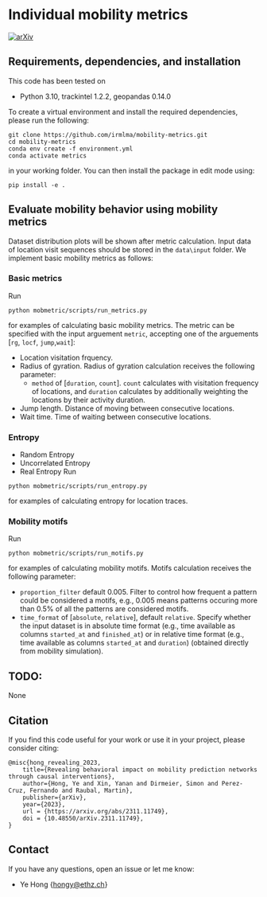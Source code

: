 # Individual mobility metrics

[![arXiv](https://img.shields.io/badge/arXiv-2311.11749-b31b1b.svg)](https://arxiv.org/abs/2311.11749)

## Requirements, dependencies, and installation

This code has been tested on

- Python 3.10, trackintel 1.2.2, geopandas 0.14.0

To create a virtual environment and install the required dependencies, please run the following:
```shell
git clone https://github.com/irmlma/mobility-metrics.git
cd mobility-metrics
conda env create -f environment.yml
conda activate metrics
```
in your working folder. You can then install the package in edit mode using:
```
pip install -e .
```

## Evaluate mobility behavior using mobility metrics

Dataset distribution plots will be shown after metric calculation. Input data of location visit sequences should be stored in the `data\input` folder. We implement basic mobility metrics as follows: 

### Basic metrics
Run 
```
python mobmetric/scripts/run_metrics.py
```
for examples of calculating basic mobility metrics. The metric can be specified with the input arguement `metric`, accepting one of the arguements [`rg`, `locf`, `jump`,`wait`]: 
- Location visitation frquency. 
- Radius of gyration. Radius of gyration calculation receives the following parameter:
    - `method` of [`duration`, `count`]. `count` calculates with visitation frequency of locations, and `duration` calculates by additionally weighting the locations by their activity duration.
- Jump length. Distance of moving between consecutive locations. 
- Wait time. Time of waiting between consecutive locations. 

### Entropy
- Random Entropy
- Uncorrelated Entropy
- Real Entropy
Run 
```
python mobmetric/scripts/run_entropy.py
```
for examples of calculating entropy for location traces. 


### Mobility motifs
Run 
```
python mobmetric/scripts/run_motifs.py
```
for examples of calculating mobility motifs. Motifs calculation receives the following parameter:
- `proportion_filter` default 0.005. Filter to control how frequent a pattern could be considered a motifs, e.g., 0.005 means patterns occuring more than 0.5% of all the patterns are considered motifs.
- `time_format` of [`absolute`, `relative`], default `relative`. Specify whether the input dataset is in absolute time format (e.g., time available as columns `started_at` and `finished_at`) or in relative time format (e.g., time available as columns `started_at` and `duration`) (obtained directly from mobility simulation). 

## TODO:
None

## Citation
If you find this code useful for your work or use it in your project, please consider citing:

```shell
@misc{hong_revealing_2023,
    title={Revealing behavioral impact on mobility prediction networks through causal interventions},
    author={Hong, Ye and Xin, Yanan and Dirmeier, Simon and Perez-Cruz, Fernando and Raubal, Martin},
    publisher={arXiv},
    year={2023},
    url = {https://arxiv.org/abs/2311.11749},
    doi = {10.48550/arXiv.2311.11749},
}
```

## Contact
If you have any questions, open an issue or let me know: 
- Ye Hong {hongy@ethz.ch}
